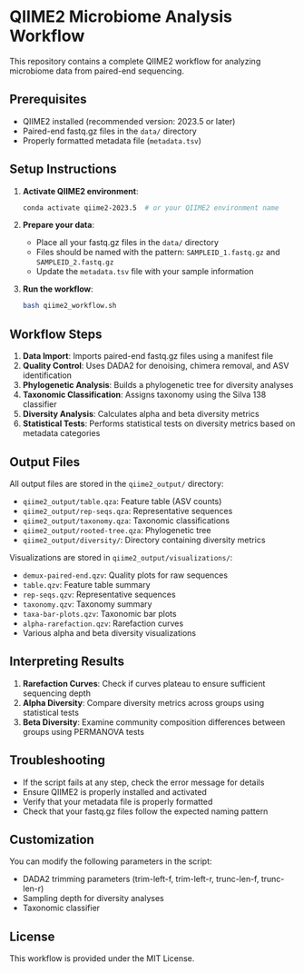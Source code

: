 # QIIME2 Microbiome Analysis Workflow

This repository contains a complete QIIME2 workflow for analyzing microbiome data from paired-end sequencing.

## Prerequisites

- QIIME2 installed (recommended version: 2023.5 or later)
- Paired-end fastq.gz files in the `data/` directory
- Properly formatted metadata file (`metadata.tsv`)

## Setup Instructions

1. **Activate QIIME2 environment**:
   ```bash
   conda activate qiime2-2023.5  # or your QIIME2 environment name
   ```

2. **Prepare your data**:
   - Place all your fastq.gz files in the `data/` directory
   - Files should be named with the pattern: `SAMPLEID_1.fastq.gz` and `SAMPLEID_2.fastq.gz`
   - Update the `metadata.tsv` file with your sample information

3. **Run the workflow**:
   ```bash
   bash qiime2_workflow.sh
   ```

## Workflow Steps

1. **Data Import**: Imports paired-end fastq.gz files using a manifest file
2. **Quality Control**: Uses DADA2 for denoising, chimera removal, and ASV identification
3. **Phylogenetic Analysis**: Builds a phylogenetic tree for diversity analyses
4. **Taxonomic Classification**: Assigns taxonomy using the Silva 138 classifier
5. **Diversity Analysis**: Calculates alpha and beta diversity metrics
6. **Statistical Tests**: Performs statistical tests on diversity metrics based on metadata categories

## Output Files

All output files are stored in the `qiime2_output/` directory:

- `qiime2_output/table.qza`: Feature table (ASV counts)
- `qiime2_output/rep-seqs.qza`: Representative sequences
- `qiime2_output/taxonomy.qza`: Taxonomic classifications
- `qiime2_output/rooted-tree.qza`: Phylogenetic tree
- `qiime2_output/diversity/`: Directory containing diversity metrics

Visualizations are stored in `qiime2_output/visualizations/`:

- `demux-paired-end.qzv`: Quality plots for raw sequences
- `table.qzv`: Feature table summary
- `rep-seqs.qzv`: Representative sequences
- `taxonomy.qzv`: Taxonomy summary
- `taxa-bar-plots.qzv`: Taxonomic bar plots
- `alpha-rarefaction.qzv`: Rarefaction curves
- Various alpha and beta diversity visualizations

## Interpreting Results

1. **Rarefaction Curves**: Check if curves plateau to ensure sufficient sequencing depth
2. **Alpha Diversity**: Compare diversity metrics across groups using statistical tests
3. **Beta Diversity**: Examine community composition differences between groups using PERMANOVA tests

## Troubleshooting

- If the script fails at any step, check the error message for details
- Ensure QIIME2 is properly installed and activated
- Verify that your metadata file is properly formatted
- Check that your fastq.gz files follow the expected naming pattern

## Customization

You can modify the following parameters in the script:

- DADA2 trimming parameters (trim-left-f, trim-left-r, trunc-len-f, trunc-len-r)
- Sampling depth for diversity analyses
- Taxonomic classifier

## License

This workflow is provided under the MIT License.
